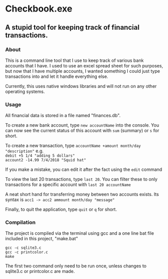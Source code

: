 Checkbook.exe
=============

## A stupid tool for keeping track of financial transactions. ##

### About ###
This is a command line tool that I use to keep track of various bank accounts
that I have. I used to use an excel spread sheet for such purposes, but now that
I have multiple accounts, I wanted something I could just type transactions into
and let it handle everything else.

Currently, this uses native windows libraries and will not run on any other
operating systems.

### Usage ###

All financial data is stored in a file named "finances.db".

To create a new bank account, type `new accountName` into the console. You can
now see the current status of this account with `sum` (summary) or `s` for
short.

To create a new transaction, type `accountName +amount month/day "description"`
e.g.  
`debit +5 1/4 "adding 5 dollars"`  
`account2 -14.99 7/4/2018 "Squid hat"`  

If you make a mistake, you can edit it after the fact using the `edit` command

To view the last 20  transactions, type `last 20`. You can filter these to only
transactions for a specific account with `last 20 accountName`

A neat short hand for transferring money between two accounts exists. Its syntax
is `acc1 -> acc2 ammount month/day "message"`

Finally, to quit the application, type `quit` or `q` for short.

### Compilation ###

The project is compiled via the terminal using gcc and a one line bat file
included in this project, "make.bat"

	gcc -c sqlite3.c
	gcc -c printcolor.c
	make

The first two command only need to be run once, unless changes to sqlite3.c
 or printcolor.c are made.
